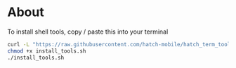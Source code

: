 

# About 

To install shell tools, copy / paste this into your terminal
```sh
curl -L "https://raw.githubusercontent.com/hatch-mobile/hatch_term_tools/main/install_tools.sh" --output "install_tools.sh"
chmod +x install_tools.sh
./install_tools.sh
```


